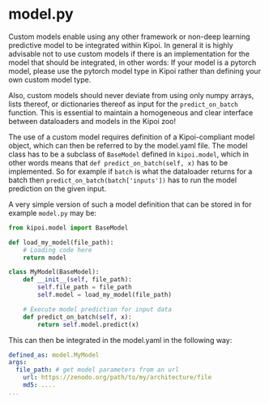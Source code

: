 # model.py
Custom models enable using any other framework or non-deep learning predictive model to be integrated within Kipoi. In general it is highly advisable not to use custom models if there is an implementation for the model that should be integrated, in other words: If your model is a pytorch model, please use the pytorch model type in Kipoi rather than defining your own custom model type.

Also, custom models should never deviate from using only numpy arrays, lists thereof, or dictionaries thereof as input for the `predict_on_batch` function. This is essential to maintain a homogeneous and clear interface between dataloaders and models in the Kipoi zoo!


The use of a custom model requires definition of a Kipoi-compliant model object, which can then be referred to by the model.yaml file. The model class has to be a subclass of `BaseModel` defined in `kipoi.model`, which in other words means that `def predict_on_batch(self, x)` has to be implemented. So for example if `batch` is  what the dataloader returns for a batch then `predict_on_batch(batch['inputs'])` has to run the model prediction on the given input.

A very simple version of such a model definition that can be stored in for example `model.py` may be:

```python
from kipoi.model import BaseModel

def load_my_model(file_path):
    # Loading code here
    return model

class MyModel(BaseModel):
    def __init__(self, file_path):
        self.file_path = file_path
        self.model = load_my_model(file_path)

    # Execute model prediction for input data
    def predict_on_batch(self, x):
        return self.model.predict(x)
```

This can then be integrated in the model.yaml in the following way:

```yaml
defined_as: model.MyModel
args:
  file_path: # get model parameters from an url
    url: https://zenodo.org/path/to/my/architecture/file
    md5: ....
...
```
